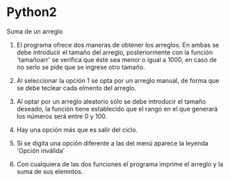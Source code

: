 # Python2
Suma de un arreglo

1. El programa ofrece dos maneras de obtener los arreglos. En ambas se debe introducir el tamaño del arreglo, posteriormente con la función 'tamañoarr' se verifica que éste sea menor o igual a 1000, en caso de no serlo se pide que se ingrese otro tamaño.

3. Al seleccionar la opción 1 se opta por un arreglo manual, de forma que se debe teclear cada elmento del arreglo.

4. Al optar por un arreglo aleatorio sólo se debe introducir el tamaño deseado, la función tiene establecido que el rango en el que generará los números será entre 0 y 100.

5. Hay una opción más que es salir del ciclo.

6. Si se digita una opción diferente a las del menú aparece la leyenda 'Opción inválida'

7. Con cualquiera de las dos funciones el programa imprime el arreglo y la suma de sus elemntos.
